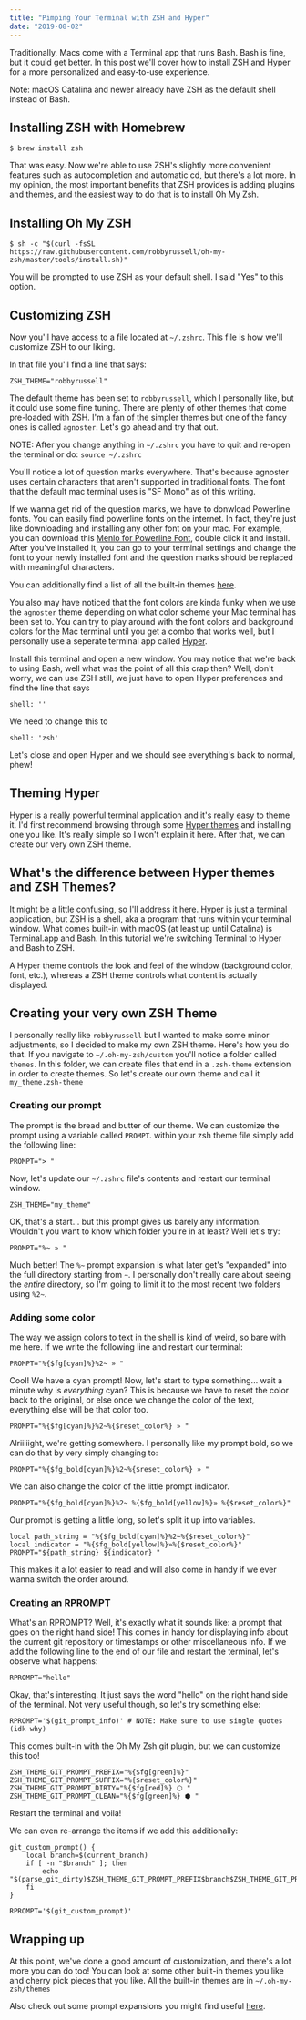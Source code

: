 ```yaml
---
title: "Pimping Your Terminal with ZSH and Hyper"
date: "2019-08-02"
---
```


Traditionally, Macs come with a Terminal app that runs Bash. Bash is fine, but it could get better. In this post we'll cover how to install ZSH and Hyper for a more personalized and easy-to-use experience.

Note: macOS Catalina and newer already have ZSH as the default shell instead of Bash.

## Installing ZSH with Homebrew
```
$ brew install zsh
```
That was easy. Now we're able to use ZSH's slightly more convenient features such as autocompletion and automatic cd, but there's a lot more. In my opinion, the most important benefits that ZSH provides is adding plugins and themes, and the easiest way to do that is to install Oh My Zsh.

## Installing Oh My ZSH
```
$ sh -c "$(curl -fsSL https://raw.githubusercontent.com/robbyrussell/oh-my-zsh/master/tools/install.sh)"
```
You will be prompted to use ZSH as your default shell. I said "Yes" to this option.

## Customizing ZSH
Now you'll have access to a file located at ```~/.zshrc```. This file is how we'll customize ZSH to our liking.

In that file you'll find a line that says:

```
ZSH_THEME="robbyrussell"
```

The default theme has been set to ```robbyrussell```, which I personally like, but it could use some fine tuning. There are plenty of other themes that come pre-loaded with ZSH. I'm a fan of the simpler themes but one of the fancy ones is called ```agnoster```. Let's go ahead and try that out. 

NOTE: After you change anything in ```~/.zshrc``` you have to quit and re-open the terminal or do: ```source ~/.zshrc```

You'll notice a lot of question marks everywhere. That's because agnoster uses certain characters that aren't supported in traditional fonts. The font that the default mac terminal uses is "SF Mono" as of this writing.

If we wanna get rid of the question marks, we have to donwload Powerline fonts. You can easily find powerline fonts on the internet. In fact, they're just like downloading and installing any other font on your mac. For example, you can download this [Menlo for Powerline Font](https://github.com/abertsch/Menlo-for-Powerline), double click it and install. After you've installed it, you can go to your terminal settings and change the font to your newly installed font and the question marks should be replaced with meaningful characters.

You can additionally find a list of all the built-in themes [here](https://github.com/robbyrussell/oh-my-zsh/wiki/Themes).

You also may have noticed that the font colors are kinda funky when we use the ```agnoster``` theme depending on what color scheme your Mac terminal has been set to. You can try to play around with the font colors and background colors for the Mac terminal until you get a combo that works well, but I personally use a seperate terminal app called [Hyper](https://hyper.is).

Install this terminal and open a new window. You may notice that we're back to using Bash, well what was the point of all this crap then? Well, don't worry, we can use ZSH still, we just have to open Hyper preferences and find the line that says

```
shell: ''
```
We need to change this to 

```
shell: 'zsh'
```
Let's close and open Hyper and we should see everything's back to normal, phew!

## Theming Hyper
Hyper is a really powerful terminal application and it's really easy to theme it. I'd first recommend browsing through some [Hyper themes](https://hyper.is/themes) and installing one you like. It's really simple so I won't explain it here. After that, we can create our very own ZSH theme.

## What's the difference between Hyper themes and ZSH Themes?
It might be a little confusing, so I'll address it here. Hyper is just a terminal application, but ZSH is a shell, aka a program that runs within your terminal window. What comes built-in with macOS (at least up until Catalina) is Terminal.app and Bash. In this tutorial we're switching Terminal to Hyper and Bash to ZSH.

A Hyper theme controls the look and feel of the window (background color, font, etc.), whereas a ZSH theme controls what content is actually displayed.

## Creating your very own ZSH Theme
I personally really like ```robbyrussell``` but I wanted to make some minor adjustments, so I decided to make my own ZSH theme. Here's how you do that. If you navigate to ```~/.oh-my-zsh/custom``` you'll notice a folder called ```themes```. In this folder, we can create files that end in a ```.zsh-theme``` extension in order to create themes. So let's create our own theme and call it ```my_theme.zsh-theme```

### Creating our prompt
The prompt is the bread and butter of our theme. We can customize the prompt using a variable called ```PROMPT```. within your zsh theme file simply add the following line:

```
PROMPT="> "
```
Now, let's update our ```~/.zshrc``` file's contents and restart our terminal window.

```
ZSH_THEME="my_theme"
```
OK, that's a start... but this prompt gives us barely any information. Wouldn't you want to know which folder you're in at least? Well let's try:
```
PROMPT="%~ » "
```
Much better! The ```%~``` prompt expansion is what later get's "expanded" into the full directory starting from ```~```. I personally don't really care about seeing the *entire* directory, so I'm going to limit it to the most recent two folders using ```%2~```.

### Adding some color
The way we assign colors to text in the shell is kind of weird, so bare with me here. If we write the following line and restart our terminal:
```
PROMPT="%{$fg[cyan]%}%2~ » "
```
Cool! We have a cyan prompt! Now, let's start to type something... wait a minute why is *everything* cyan? This is because we have to reset the color back to the original, or else once we change the color of the text, everything else will be that color too.
```
PROMPT="%{$fg[cyan]%}%2~%{$reset_color%} » "
```
Alriiiiight, we're getting somewhere. I personally like my prompt bold, so we can do that by very simply changing to:
```
PROMPT="%{$fg_bold[cyan]%}%2~%{$reset_color%} » "
```
We can also change the color of the little prompt indicator.
```
PROMPT="%{$fg_bold[cyan]%}%2~ %{$fg_bold[yellow]%}» %{$reset_color%}"
```
Our prompt is getting a little long, so let's split it up into variables.
```
local path_string = "%{$fg_bold[cyan]%}%2~%{$reset_color%}"
local indicator = "%{$fg_bold[yellow]%}»%{$reset_color%}"
PROMPT="${path_string} ${indicator} "
```
This makes it a lot easier to read and will also come in handy if we ever wanna switch the order around.

### Creating an RPROMPT
What's an RPROMPT? Well, it's exactly what it sounds like: a prompt that goes on the right hand side! This comes in handy for displaying info about the current git repository or timestamps or other miscellaneous info. If we add the following line to the end of our file and restart the terminal, let's observe what happens:
```
RPROMPT="hello"
```
Okay, that's interesting. It just says the word "hello" on the right hand side of the terminal. Not very useful though, so let's try something else:
```
RPROMPT='$(git_prompt_info)' # NOTE: Make sure to use single quotes (idk why)
```
This comes built-in with the Oh My Zsh git plugin, but we can customize this too!
```
ZSH_THEME_GIT_PROMPT_PREFIX="%{$fg[green]%}"
ZSH_THEME_GIT_PROMPT_SUFFIX="%{$reset_color%}"
ZSH_THEME_GIT_PROMPT_DIRTY="%{$fg[red]%} ⬡ "
ZSH_THEME_GIT_PROMPT_CLEAN="%{$fg[green]%} ⬢ "
```
Restart the terminal and voila!

We can even re-arrange the items if we add this additionally:
```
git_custom_prompt() {
    local branch=$(current_branch)
    if [ -n "$branch" ]; then
        echo "$(parse_git_dirty)$ZSH_THEME_GIT_PROMPT_PREFIX$branch$ZSH_THEME_GIT_PROMPT_SUFFIX"
    fi
}

RPROMPT='$(git_custom_prompt)'
```

## Wrapping up
At this point, we've done a good amount of customization, and there's a lot more you can do too! You can look at some other built-in themes you like and cherry pick pieces that you like. All the built-in themes are in ```~/.oh-my-zsh/themes```

Also check out some prompt expansions you might find useful [here](http://zsh.sourceforge.net/Doc/Release/Prompt-Expansion.html).
